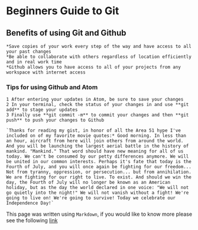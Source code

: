 # Beginners Guide to Git
## Benefits of using Git and Github
    *Save copies of your work every step of the way and have access to all your past changes
    *Be able to collaborate with others regardless of location efficiently and in real work time
    *Github allows you to have access to all of your projects from any workspace with internet access
### Tips for using Github and Atom
    1 After entering your updates in Atom, be sure to save your changes
    2 In your terminal, check the status of your changes in and use **git add** to stage your updates
    3 Finally use **git commit -m** to commit your changes and then **git push** to push your changes to Github
    
    `Thanks for reading my gist, in honor of all the Area 51 hype I've included on of my favorite movie quotes:* Good morning. In less than an hour, aircraft from here will join others from around the world. And you will be launching the largest aerial battle in the history of mankind. "Mankind." That word should have new meaning for all of us today. We can't be consumed by our petty differences anymore. We will be united in our common interests. Perhaps it's fate that today is the Fourth of July, and you will once again be fighting for our freedom... Not from tyranny, oppression, or persecution... but from annihilation. We are fighting for our right to live. To exist. And should we win the day, the Fourth of July will no longer be known as an American holiday, but as the day the world declared in one voice: "We will not go quietly into the night!" We will not vanish without a fight! We're going to live on! We're going to survive! Today we celebrate our Independence Day!`
    
This page was written using `Markdown`, if you would like to know more please see the following [link](https://ghost.org/blog/markdown/)

